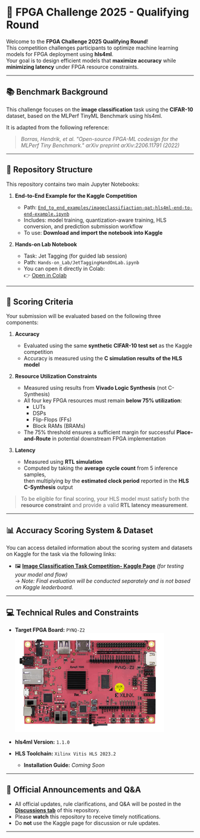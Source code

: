 # 🚀 FPGA Challenge 2025 - Qualifying Round

Welcome to the **FPGA Challenge 2025 Qualifying Round**!  
This competition challenges participants to optimize machine learning models for FPGA deployment using **hls4ml**.  
Your goal is to design efficient models that **maximize accuracy** while **minimizing latency** under FPGA resource constraints.

---

## 📚 Benchmark Background

This challenge focuses on the **image classification** task using the **CIFAR-10** dataset, based on the MLPerf TinyML Benchmark using hls4ml.

It is adapted from the following reference:

> *Borras, Hendrik, et al. "Open-source FPGA-ML codesign for the MLPerf Tiny Benchmark." arXiv preprint arXiv:2206.11791 (2022)*

---

## 📁 Repository Structure

This repository contains two main Jupyter Notebooks:

1. **End-to-End Example for the Kaggle Competition**  
   - Path: [`End_to_end_examples/imageclassifiaction-qat-hls4ml-end-to-end-example.ipynb`](https://github.com/nycu-pcs-lab/FPGA_Challenge2025_Qualifying_Round_Challenge/blob/main/End_to_end_examples/imageclassifiaction-qat-hls4ml-end-to-end-example.ipynb)  
   - Includes: model training, quantization-aware training, HLS conversion, and prediction submission workflow  
   - To use: **Download and import the notebook into Kaggle**
    
2. **Hands-on Lab Notebook**  
   - Task: Jet Tagging (for guided lab session)  
   - Path: `Hands-on_Lab/JetTaggingHandOnLab.ipynb`  
   - You can open it directly in Colab:  
     👉 [Open in Colab](https://colab.research.google.com/github/nycu-pcs-lab/FPGA_Challenge2025_Qualifying_Round_Challenge/blob/main/Hands-on_Lab/JetTaggingHandOnLab.ipynb)


---

## 🧮 Scoring Criteria

Your submission will be evaluated based on the following three components:

1. **Accuracy**  
   - Evaluated using the same **synthetic CIFAR-10 test set** as the Kaggle competition
   - Accuracy is measured using the **C simulation results of the HLS model**

2. **Resource Utilization Constraints**  
   - Measured using results from **Vivado Logic Synthesis** (not C-Synthesis)  
   - All four key FPGA resources must remain **below 75% utilization**:
     - LUTs  
     - DSPs  
     - Flip-Flops (FFs)  
     - Block RAMs (BRAMs)  
   - The 75% threshold ensures a sufficient margin for successful **Place-and-Route** in potential downstream FPGA implementation

3. **Latency**  
   - Measured using **RTL simulation**  
   - Computed by taking the **average cycle count** from 5 inference samples,  
     then multiplying by the **estimated clock period** reported in the **HLS C-Synthesis** output

> To be eligible for final scoring, your HLS model must satisfy both the **resource constraint** and provide a valid **RTL latency measurement**.

---

## 📊 Accuracy Scoring System & Dataset

You can access detailed information about the scoring system and datasets on Kaggle for the task via the following links:

- 🖼️ **[Image Classification Task Competition- Kaggle Page](https://www.kaggle.com/t/6d1444ed9f804d379d13c68a18a2cf58)** *(for testing your model and flow)*  
  → *Note: Final evaluation will be conducted separately and is not based on Kaggle leaderboard.*

---

## 💻 Technical Rules and Constraints

- **Target FPGA Board:** `PYNQ-Z2`  
  <img src="./Figures/PYNQ-Z2-Large-scaled.jpg" alt="PYNQ-Z2 FPGA" width="400">

- **hls4ml Version:** `1.1.0`  
- **HLS Toolchain:** `Xilinx Vitis HLS 2023.2`  
  - **Installation Guide:** *Coming Soon*

---

## 📣 Official Announcements and Q&A

- All official updates, rule clarifications, and Q&A will be posted in the **[Discussions tab](https://github.com/nycu-pcs-lab/FPGA_Challenge2025_Qualifying_Round_Challenge/discussions)** of this repository.
- Please **watch** this repository to receive timely notifications.
- Do **not** use the Kaggle page for discussion or rule updates.

---

